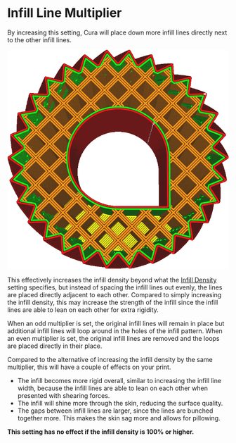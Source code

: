 Infill Line Multiplier
====
By increasing this setting, Cura will place down more infill lines directly next to the other infill lines.

<!--screenshot {
"image_path": "infill_multiplier.png",
"models": [{"script": "gear_knurled.scad"}],
"camera_position": [18, 0, 180],
"settings": {
    "top_layers": 0,
    "infill_multiplier": 3
},
"colours": 32
}-->
![Multiplied by 3](../images/infill_multiplier.png)

This effectively increases the infill density beyond what the [Infill Density](infill_sparse_density.md) setting specifies, but instead of spacing the infill lines out evenly, the lines are placed directly adjacent to each other. Compared to simply increasing the infill density, this may increase the strength of the infill since the infill lines are able to lean on each other for extra rigidity.

When an odd multiplier is set, the original infill lines will remain in place but additional infill lines will loop around in the holes of the infill pattern. When an even multiplier is set, the original infill lines are removed and the loops are placed directly in their place.

Compared to the alternative of increasing the infill density by the same multiplier, this will have a couple of effects on your print.
* The infill becomes more rigid overall, similar to increasing the infill line width, because the infill lines are able to lean on each other when presented with shearing forces.
* The infill will shine more through the skin, reducing the surface quality.
* The gaps between infill lines are larger, since the lines are bunched together more. This makes the skin sag more and allows for pillowing.

**This setting has no effect if the infill density is 100% or higher.**